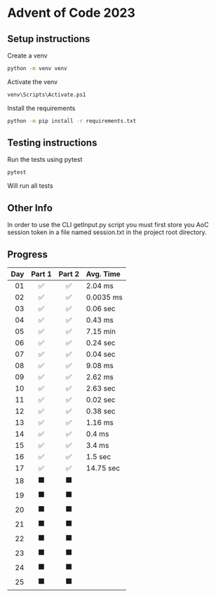 # Advent of Code 2023

## Setup instructions
Create a venv
```cmd
python -m venv venv
```
Activate the venv
```cmd
venv\Scripts\Activate.ps1
```
Install the requirements
```cmd
python -m pip install -r requirements.txt
```

## Testing instructions
Run the tests using pytest
```cmd
pytest
```
Will run all tests

## Other Info
In order to use the CLI getInput.py script you must first store you AoC session token in a file named session.txt in the project root directory.

## Progress

|Day|Part 1|Part 2| Avg. Time   |
|--:|:----:|:----:|:------------|
| 01|  ✅  |  ✅  |2.04 ms     |
| 02|  ✅  |  ✅  |0.0035 ms   |
| 03|  ✅  |  ✅  |0.06 sec    |
| 04|  ✅  |  ✅  |0.43 ms     |
| 05|  ✅  |  ✅  |7.15 min    |
| 06|  ✅  |  ✅  |0.24 sec    |
| 07|  ✅  |  ✅  |0.04 sec    |
| 08|  ✅  |  ✅  |9.08 ms     |
| 09|  ✅  |  ✅  |2.62 ms     |
| 10|  ✅  |  ✅  |2.63 sec    |
| 11|  ✅  |  ✅  |0.02 sec    |
| 12|  ✅  |  ✅  |0.38 sec    |
| 13|  ✅  |  ✅  |1.16 ms     |
| 14|  ✅  |  ✅  |0.4 ms      |
| 15|  ✅  |  ✅  |3.4 ms      |
| 16|  ✅  |  ✅  |1.5 sec     |
| 17|  ✅  |  ✅  |14.75 sec   |
| 18|  ⬛  |  ⬛  |            |
| 19|  ⬛  |  ⬛  |            |
| 20|  ⬛  |  ⬛  |            |
| 21|  ⬛  |  ⬛  |            |
| 22|  ⬛  |  ⬛  |            |
| 23|  ⬛  |  ⬛  |            |
| 24|  ⬛  |  ⬛  |            |
| 25|  ⬛  |  ⬛  |            |

